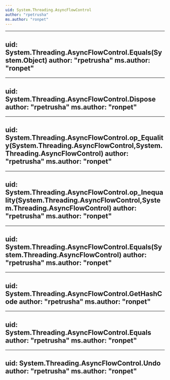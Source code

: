 ```yaml
---
uid: System.Threading.AsyncFlowControl
author: "rpetrusha"
ms.author: "ronpet"
---
```


---
uid: System.Threading.AsyncFlowControl.Equals(System.Object)
author: "rpetrusha"
ms.author: "ronpet"
---

---
uid: System.Threading.AsyncFlowControl.Dispose
author: "rpetrusha"
ms.author: "ronpet"
---

---
uid: System.Threading.AsyncFlowControl.op_Equality(System.Threading.AsyncFlowControl,System.Threading.AsyncFlowControl)
author: "rpetrusha"
ms.author: "ronpet"
---

---
uid: System.Threading.AsyncFlowControl.op_Inequality(System.Threading.AsyncFlowControl,System.Threading.AsyncFlowControl)
author: "rpetrusha"
ms.author: "ronpet"
---

---
uid: System.Threading.AsyncFlowControl.Equals(System.Threading.AsyncFlowControl)
author: "rpetrusha"
ms.author: "ronpet"
---

---
uid: System.Threading.AsyncFlowControl.GetHashCode
author: "rpetrusha"
ms.author: "ronpet"
---

---
uid: System.Threading.AsyncFlowControl.Equals
author: "rpetrusha"
ms.author: "ronpet"
---

---
uid: System.Threading.AsyncFlowControl.Undo
author: "rpetrusha"
ms.author: "ronpet"
---
